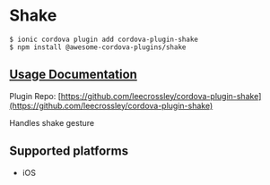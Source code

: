 # Shake

```
$ ionic cordova plugin add cordova-plugin-shake
$ npm install @awesome-cordova-plugins/shake
```

## [Usage Documentation](https://danielsogl.gitbook.io/awesome-cordova-plugins/plugins/shake/)

Plugin Repo: [https://github.com/leecrossley/cordova-plugin-shake](https://github.com/leecrossley/cordova-plugin-shake)

Handles shake gesture

## Supported platforms

- iOS
  


